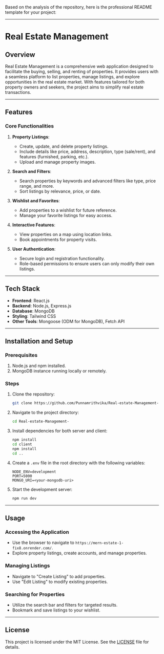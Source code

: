 Based on the analysis of the repository, here is the professional README template for your project:

---

# Real Estate Management

## Overview

Real Estate Management is a comprehensive web application designed to facilitate the buying, selling, and renting of properties. It provides users with a seamless platform to list properties, manage listings, and explore opportunities in the real estate market. With features tailored for both property owners and seekers, the project aims to simplify real estate transactions.

---

## Features

### Core Functionalities
1. **Property Listings**:
   - Create, update, and delete property listings.
   - Include details like price, address, description, type (sale/rent), and features (furnished, parking, etc.).
   - Upload and manage property images.

2. **Search and Filters**:
   - Search properties by keywords and advanced filters like type, price range, and more.
   - Sort listings by relevance, price, or date.

3. **Wishlist and Favorites**:
   - Add properties to a wishlist for future reference.
   - Manage your favorite listings for easy access.

4. **Interactive Features**:
   - View properties on a map using location links.
   - Book appointments for property visits.

5. **User Authentication**:
   - Secure login and registration functionality.
   - Role-based permissions to ensure users can only modify their own listings.

---

## Tech Stack

- **Frontend**: React.js
- **Backend**: Node.js, Express.js
- **Database**: MongoDB
- **Styling**: Tailwind CSS
- **Other Tools**: Mongoose (ODM for MongoDB), Fetch API

---

## Installation and Setup

### Prerequisites
1. Node.js and npm installed.
2. MongoDB instance running locally or remotely.

### Steps
1. Clone the repository:
   ```bash
   git clone https://github.com/Punnamrithvika/Real-estate-Management-.git
   ```
2. Navigate to the project directory:
   ```bash
   cd Real-estate-Management-
   ```
3. Install dependencies for both server and client:
   ```bash
   npm install
   cd client
   npm install
   cd ..
   ```
4. Create a `.env` file in the root directory with the following variables:
   ```
   NODE_ENV=development
   PORT=5000
   MONGO_URI=<your-mongodb-uri>
   ```
5. Start the development server:
   ```bash
   npm run dev
   ```

---

## Usage

### Accessing the Application
- Use the browser to navigate to `https://mern-estate-1-fix8.onrender.com/`.
- Explore property listings, create accounts, and manage properties.

### Managing Listings
- Navigate to "Create Listing" to add properties.
- Use "Edit Listing" to modify existing properties.

### Searching for Properties
- Utilize the search bar and filters for targeted results.
- Bookmark and save listings to your wishlist.

---

## License

This project is licensed under the MIT License. See the [LICENSE](LICENSE) file for details.
